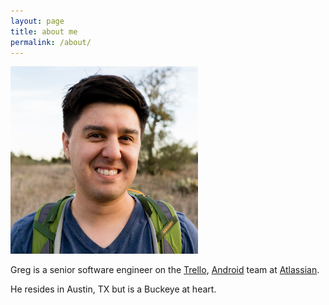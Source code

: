 ```yaml
---
layout: page
title: about me
permalink: /about/
---
```


<img src="/assets/images/austin-headshot-500.jpeg" width="300" height="300" class="left"/>

Greg is a senior software engineer on the [Trello][trello], [Android][trello-android] team at [Atlassian][atlassian].

He resides in Austin, TX but is a Buckeye at heart.

[<i class="fa fa-twitter"></i>][twitter] [<i class="fa fa-linkedin"></i>][linkedin] [<i class="fa fa-github"></i>][github] [<i class="fa fa-stack-overflow"></i>][stackoverflow]

[atlassian]: http://atlassian.com "Atlassian"
[trello]: http://trello.com/ "Trello"
[trello-android]: https://play.google.com/store/apps/details?id=com.trello "Trello Android"
[github]: 	http://github.com/loeschg/ 			"github"
[stackoverflow]:	http://stackoverflow.com/users/413254/loeschg	"stackoverflow"
[linkedin]: http://linkedin.com/in/gregloesch 	"LinkedIn"
[twitter]: 	http://twitter.com/loeschg/ 		"Twitter"
